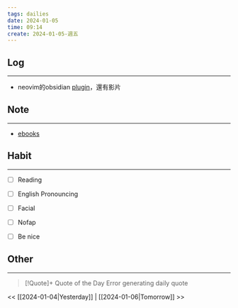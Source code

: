 ```yaml
---
tags: dailies  
date: 2024-01-05
time: 09:14
create: 2024-01-05-週五
---
```


## Log
---
- neovim的obsidian [plugin](https://github.com/epwalsh/obsidian.nvim)，還有影片
## Note
---
- [ebooks](https://github.com/TonnnnnnyLiu/Books/tree/master)

## Habit
---
- [ ] Reading
- [ ] English Pronouncing
- [ ] Facial
- [ ] Nofap
- [ ] Be nice


## Other
---

> [!Quote]+ Quote of the Day
> Error generating daily quote

<< [[2024-01-04|Yesterday]] | [[2024-01-06|Tomorrow]] >>